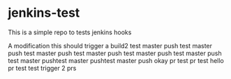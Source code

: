# jenkins-test
This is a simple repo to tests jenkins hooks

A modification this should trigger a build2
test master push
test master push
test master push
test master push
test master push
test master push
test master pushtest master pushtest master push
okay pr test
pr test
hello pr test
test trigger 2 prs
